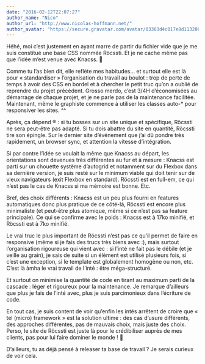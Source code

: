 ```yaml
---
date: "2016-02-12T22:07:27"
author_name: "Nico"
author_url: "http://www.nicolas-hoffmann.net/"
author_avatar: "https://secure.gravatar.com/avatar/03363d4c017e8d11320687f2efa722a0?s=48&d=mm&r=g"
---
```

Héhé, moi c’est justement en ayant marre de partir du fichier vide que je me suis constitué une base CSS nommée Röcssti. Et je ne cache même pas que l’idée m’est venue avec Knacss. 🙂

Comme tu l’as bien dit, elle reflète mes habitudes… et surtout elle est là pour « standardiser » l’organisation du travail au boulot : trop de perte de temps à avoir des CSS en bordel et à chercher le petit truc qu’on a oublié de reprendre du projet précédent. Grosso merdo, c’est 3/4H d’économisées au démarrage de chaque projet, et je ne parle pas de la maintenance facilitée. Maintenant, même le graphiste commence à utiliser les classes auto-\* pour responsiver les sites. ^^

Après, ça dépend ® : si tu bosses sur un site unique et spécifique, Röcssti ne sera peut-être pas adapté. Si tu dois abattre du site en quantité, Röcssti tire son épingle. Sur le dernier site d’événement que j’ai dû pondre très rapidement, un browser sync, et attention la vitesse d’intégration.

Si par contre l’idée se voulait la même que Knacss au départ, les orientations sont devenues très différentes au fur et à mesure : Knacss est parti sur un chouette système d’autogrid et notamment sur du Flexbox dans sa dernière version, je suis resté sur le minimum viable qui doit tenir sur de vieux navigateurs (exit Flexbox en standard). Röcssti est en full-em, ce qui n’est pas le cas de Knacss si ma mémoire est bonne. Etc.

Bref, des choix différents : Knacss est un peu plus fourni en features automatiques donc plus pratique de ce côté-là, Röcssti est encore plus minimaliste (et peut-être plus atomique, même si ce n’est pas sa feature principale). Ce qui se confirme avec le poids : Knacss est à 17ko minifié, et Röcssti est à 7ko minifié.

Le vrai truc le plus important de Röcssti n’est pas ce qu’il permet de faire en responsive (même si je fais des trucs très biens avec :), mais surtout l’organisation rigoureuse qui vient avec : si l’inté ne fait pas le débile (et je veille au grain), je sais de suite si un élément est utilisé plusieurs fois, si c’est une exception, si le template est globalement homogène ou non, etc. C’est là àmha le vrai travail de l’inté : être méga-structuré.

Et surtout on minimise la quantité de code en tirant au maximum parti de la cascade : léger et rigoureux pour la maintenance. Je remarque d’ailleurs que plus je fais de l’inté avec, plus je suis parcimonieux dans l’écriture de code.

En tout cas, je suis content de voir qu’enfin les intés arrêtent de croire que « tel (micro) framework » est la solution ultime : des cas d’usure différents, des approches différentes, pas de mauvais choix, mais juste des choix. Perso, le site de Röcssti est juste là pour le crédibiliser auprès de mes clients, pas pour lui faire dominer le monde ! 🙂

D’ailleurs, tu as déjà pensé à releaser ta base de travail ? Je serais curieux de voir cela.